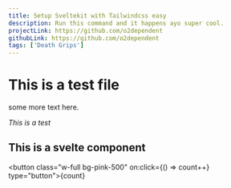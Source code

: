 ```yaml
---
title: Setup Sveltekit with Tailwindcss easy
description: Run this command and it happens ayo super cool.
projectLink: https://github.com/o2dependent
githubLink: https://github.com/o2dependent
tags: ['Death Grips']
---
```


# This is a test file

some more text here.

_This is a test_

## This is a svelte component

<script>
	let count = 0;
</script>

<button class="w-full bg-pink-500" on:click={() => count++} type="button">{count}</button>
